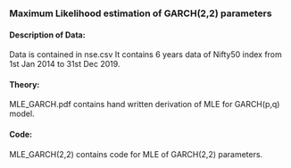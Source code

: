 ### Maximum Likelihood estimation of GARCH(2,2) parameters
#### Description of Data:  
  Data is contained in nse.csv
  It contains 6 years data of Nifty50 index from 1st Jan 2014 to 31st Dec 2019.
#### Theory:
  MLE_GARCH.pdf contains hand written derivation of MLE for GARCH(p,q) model.
#### Code:
  MLE_GARCH(2,2) contains code for MLE of GARCH(2,2) parameters. 

